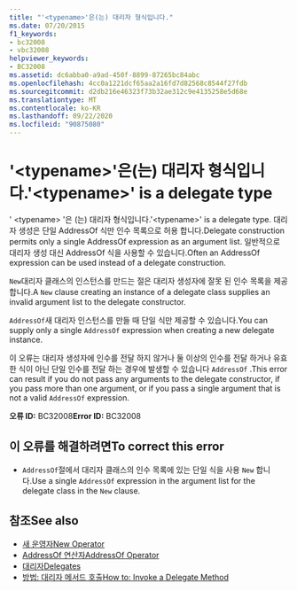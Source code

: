 ```yaml
---
title: "'<typename>'은(는) 대리자 형식입니다."
ms.date: 07/20/2015
f1_keywords:
- bc32008
- vbc32008
helpviewer_keywords:
- BC32008
ms.assetid: dc6abba0-a9ad-450f-8899-87265bc84abc
ms.openlocfilehash: 4cc0a1221dcf65aa2a16fd7d82568c8544f27fdb
ms.sourcegitcommit: d2db216e46323f73b32ae312c9e4135258e5d68e
ms.translationtype: MT
ms.contentlocale: ko-KR
ms.lasthandoff: 09/22/2020
ms.locfileid: "90875080"
---
```

# <a name="typename-is-a-delegate-type"></a><span data-ttu-id="b9c15-102">'\<typename>'은(는) 대리자 형식입니다.</span><span class="sxs-lookup"><span data-stu-id="b9c15-102">'\<typename>' is a delegate type</span></span>

<span data-ttu-id="b9c15-103">' \<typename> '은 (는) 대리자 형식입니다.</span><span class="sxs-lookup"><span data-stu-id="b9c15-103">'\<typename>' is a delegate type.</span></span> <span data-ttu-id="b9c15-104">대리자 생성은 단일 AddressOf 식만 인수 목록으로 허용 합니다.</span><span class="sxs-lookup"><span data-stu-id="b9c15-104">Delegate construction permits only a single AddressOf expression as an argument list.</span></span> <span data-ttu-id="b9c15-105">일반적으로 대리자 생성 대신 AddressOf 식을 사용할 수 있습니다.</span><span class="sxs-lookup"><span data-stu-id="b9c15-105">Often an AddressOf expression can be used instead of a delegate construction.</span></span>  
  
 <span data-ttu-id="b9c15-106">`New`대리자 클래스의 인스턴스를 만드는 절은 대리자 생성자에 잘못 된 인수 목록을 제공 합니다.</span><span class="sxs-lookup"><span data-stu-id="b9c15-106">A `New` clause creating an instance of a delegate class supplies an invalid argument list to the delegate constructor.</span></span>  
  
 <span data-ttu-id="b9c15-107">`AddressOf`새 대리자 인스턴스를 만들 때 단일 식만 제공할 수 있습니다.</span><span class="sxs-lookup"><span data-stu-id="b9c15-107">You can supply only a single `AddressOf` expression when creating a new delegate instance.</span></span>  
  
 <span data-ttu-id="b9c15-108">이 오류는 대리자 생성자에 인수를 전달 하지 않거나 둘 이상의 인수를 전달 하거나 유효한 식이 아닌 단일 인수를 전달 하는 경우에 발생할 수 있습니다 `AddressOf` .</span><span class="sxs-lookup"><span data-stu-id="b9c15-108">This error can result if you do not pass any arguments to the delegate constructor, if you pass more than one argument, or if you pass a single argument that is not a valid `AddressOf` expression.</span></span>  
  
 <span data-ttu-id="b9c15-109">**오류 ID:** BC32008</span><span class="sxs-lookup"><span data-stu-id="b9c15-109">**Error ID:** BC32008</span></span>  
  
## <a name="to-correct-this-error"></a><span data-ttu-id="b9c15-110">이 오류를 해결하려면</span><span class="sxs-lookup"><span data-stu-id="b9c15-110">To correct this error</span></span>  
  
- <span data-ttu-id="b9c15-111">`AddressOf`절에서 대리자 클래스의 인수 목록에 있는 단일 식을 사용 `New` 합니다.</span><span class="sxs-lookup"><span data-stu-id="b9c15-111">Use a single `AddressOf` expression in the argument list for the delegate class in the `New` clause.</span></span>  
  
## <a name="see-also"></a><span data-ttu-id="b9c15-112">참조</span><span class="sxs-lookup"><span data-stu-id="b9c15-112">See also</span></span>

- [<span data-ttu-id="b9c15-113">새 운영자</span><span class="sxs-lookup"><span data-stu-id="b9c15-113">New Operator</span></span>](../operators/new-operator.md)
- [<span data-ttu-id="b9c15-114">AddressOf 연산자</span><span class="sxs-lookup"><span data-stu-id="b9c15-114">AddressOf Operator</span></span>](../operators/addressof-operator.md)
- [<span data-ttu-id="b9c15-115">대리자</span><span class="sxs-lookup"><span data-stu-id="b9c15-115">Delegates</span></span>](../../programming-guide/language-features/delegates/index.md)
- [<span data-ttu-id="b9c15-116">방법: 대리자 메서드 호출</span><span class="sxs-lookup"><span data-stu-id="b9c15-116">How to: Invoke a Delegate Method</span></span>](../../programming-guide/language-features/delegates/how-to-invoke-a-delegate-method.md)
